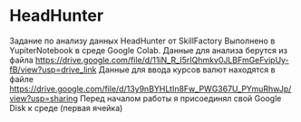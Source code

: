 # HeadHunter

Задание по анализу данных HeadHunter от SkillFactory 
Выполнено в YupiterNotebook в среде Google Colab. 
Данные для анализа берутся из файла https://drive.google.com/file/d/11iN_R_I5rIQhmkv0JLBFmGeFvipUy-fB/view?usp=drive_link
Данные для ввода курсов валют находятся в файле https://drive.google.com/file/d/13y9nBYHLtIn8Fw_PWG367U_PYmuRhwJp/view?usp=sharing
Перед началом работы я присоединял свой Google Disk к среде (первая ячейка)
